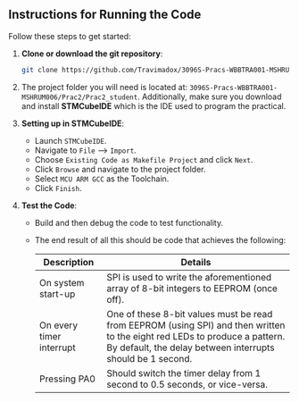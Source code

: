 ## Instructions for Running the Code

Follow these steps to get started:

1. **Clone or download the git repository**:
    ```bash
    git clone https://github.com/Travimadox/3096S-Pracs-WBBTRA001-MSHRUM006.git
    ```

2. The project folder you will need is located at: `3096S-Pracs-WBBTRA001-MSHRUM006/Prac2/Prac2_student`. Additionally, make sure you download and install **STMCubeIDE** which is the IDE used to program the practical.

3. **Setting up in STMCubeIDE**:
   - Launch `STMCubeIDE`.
   - Navigate to `File` --> `Import`.
   - Choose `Existing Code as Makefile Project` and click `Next`.
   - Click `Browse` and navigate to the project folder.
   - Select `MCU ARM GCC` as the Toolchain.
   - Click `Finish`.

4. **Test the Code**:
   - Build and then debug the code to test functionality.
   - The end result of all this should be code that achieves the following:

     | Description | Details |
     |-------------|---------|
     | On system start-up | SPI is used to write the aforementioned array of 8-bit integers to EEPROM (once off). |
     | On every timer interrupt | One of these 8-bit values must be read from EEPROM (using SPI) and then written to the eight red LEDs to produce a pattern. By default, the delay between interrupts should be 1 second. |
     | Pressing PA0 | Should switch the timer delay from 1 second to 0.5 seconds, or vice-versa. |

